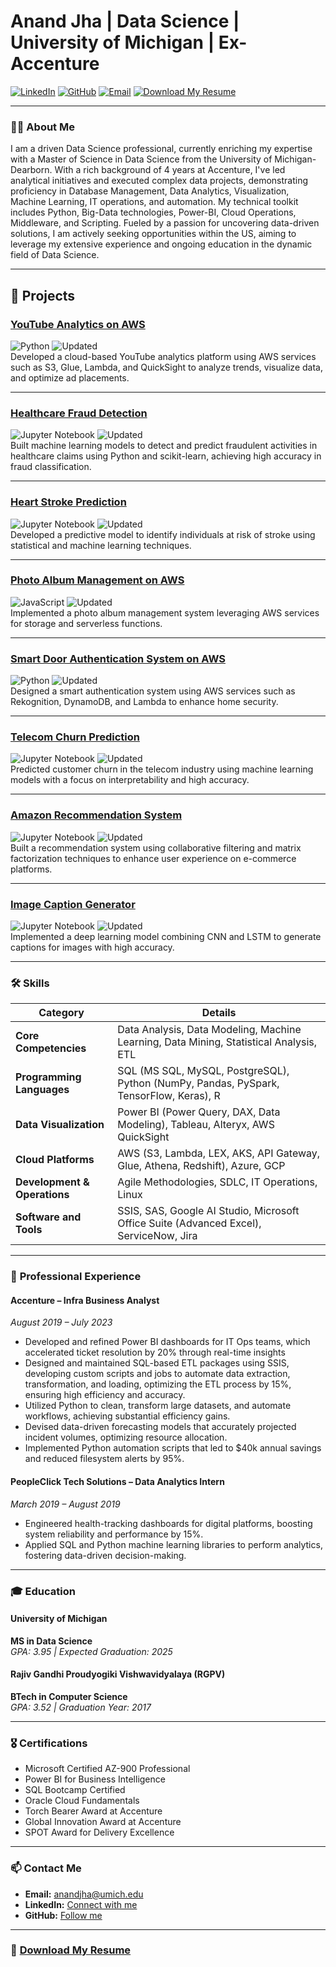 # Anand Jha | Data Science | University of Michigan | Ex-Accenture

[![LinkedIn](https://img.shields.io/badge/LinkedIn-Connect-blue)](https://www.linkedin.com/in/anandj25) 
[![GitHub](https://img.shields.io/badge/GitHub-Follow-black)](https://github.com/anandj25) 
[![Email](https://img.shields.io/badge/Email-anandjha@umich.edu-green)](mailto:anandjha@umich.edu)
[![Download My Resume](https://img.shields.io/badge/Resume-Download-yellow)](https://github.com/anandj25/Portfolio/tree/main/Resume)

---

### 👨‍🎓 **About Me**

I am a driven Data Science professional, currently enriching my expertise with a Master of Science in Data Science from the University of Michigan-Dearborn. With a rich background of 4 years at Accenture, I've led analytical initiatives and executed complex data projects, demonstrating proficiency in Database Management, Data Analytics, Visualization, Machine Learning, IT operations, and automation. My technical toolkit includes Python, Big-Data technologies, Power-BI, Cloud Operations, Middleware, and Scripting. Fueled by a passion for uncovering data-driven solutions, I am actively seeking opportunities within the US, aiming to leverage my extensive experience and ongoing education in the dynamic field of Data Science.

---

## 📂 Projects

### [YouTube Analytics on AWS](https://github.com/anandj25/YouTube-Analytics-AWS)
![Python](https://img.shields.io/badge/Language-Python-blue) ![Updated](https://img.shields.io/badge/Updated-3%20hours%20ago-green)  
Developed a cloud-based YouTube analytics platform using AWS services such as S3, Glue, Lambda, and QuickSight to analyze trends, visualize data, and optimize ad placements.

---

### [Healthcare Fraud Detection](https://github.com/anandj25/Healthcare-Fraud)
![Jupyter Notebook](https://img.shields.io/badge/Language-Jupyter%20Notebook-orange) ![Updated](https://img.shields.io/badge/Updated-3%20hours%20ago-green)  
Built machine learning models to detect and predict fraudulent activities in healthcare claims using Python and scikit-learn, achieving high accuracy in fraud classification.

---

### [Heart Stroke Prediction](https://github.com/anandj25/Heart-Stroke-Prediction)
![Jupyter Notebook](https://img.shields.io/badge/Language-Jupyter%20Notebook-orange) ![Updated](https://img.shields.io/badge/Updated-3%20hours%20ago-green)  
Developed a predictive model to identify individuals at risk of stroke using statistical and machine learning techniques.

---

### [Photo Album Management on AWS](https://github.com/anandj25/Photo-Album-AWS)
![JavaScript](https://img.shields.io/badge/Language-JavaScript-yellow) ![Updated](https://img.shields.io/badge/Updated-3%20hours%20ago-green)  
Implemented a photo album management system leveraging AWS services for storage and serverless functions.

---

### [Smart Door Authentication System on AWS](https://github.com/anandj25/Smart-Door-Authentication-on-AWS)
![Python](https://img.shields.io/badge/Language-Python-blue) ![Updated](https://img.shields.io/badge/Updated-3%20hours%20ago-green)  
Designed a smart authentication system using AWS services such as Rekognition, DynamoDB, and Lambda to enhance home security.

---

### [Telecom Churn Prediction](https://github.com/anandj25/Telecom-Churn)
![Jupyter Notebook](https://img.shields.io/badge/Language-Jupyter%20Notebook-orange) ![Updated](https://img.shields.io/badge/Updated-5%20hours%20ago-green)  
Predicted customer churn in the telecom industry using machine learning models with a focus on interpretability and high accuracy.

---

### [Amazon Recommendation System](https://github.com/anandj25/Amazon-Recommendation-System)
![Jupyter Notebook](https://img.shields.io/badge/Language-Jupyter%20Notebook-orange) ![Updated](https://img.shields.io/badge/Updated-5%20hours%20ago-green)  
Built a recommendation system using collaborative filtering and matrix factorization techniques to enhance user experience on e-commerce platforms.

---

### [Image Caption Generator](https://github.com/anandj25/Image-Caption-Generator)
![Jupyter Notebook](https://img.shields.io/badge/Language-Jupyter%20Notebook-orange) ![Updated](https://img.shields.io/badge/Updated-12%20hours%20ago-green)  
Implemented a deep learning model combining CNN and LSTM to generate captions for images with high accuracy.

---

### 🛠️ **Skills**


| **Category**              | **Details**                                                                                           |
|---------------------------|-------------------------------------------------------------------------------------------------------|
| **Core Competencies**      | Data Analysis, Data Modeling, Machine Learning, Data Mining, Statistical Analysis, ETL              |
| **Programming Languages**  | SQL (MS SQL, MySQL, PostgreSQL), Python (NumPy, Pandas, PySpark, TensorFlow, Keras), R               |
| **Data Visualization**     | Power BI (Power Query, DAX, Data Modeling), Tableau, Alteryx, AWS QuickSight                        |
| **Cloud Platforms**        | AWS (S3, Lambda, LEX, AKS, API Gateway, Glue, Athena, Redshift), Azure, GCP                         |
| **Development & Operations** | Agile Methodologies, SDLC, IT Operations, Linux                                                   |
| **Software and Tools**     | SSIS, SAS, Google AI Studio, Microsoft Office Suite (Advanced Excel), ServiceNow, Jira              |


---

### 💼 **Professional Experience**

#### Accenture – Infra Business Analyst  
_August 2019 – July 2023_  
- Developed and refined Power BI dashboards for IT Ops teams, which accelerated ticket resolution by 20% through real-time insights 
- Designed and maintained SQL-based ETL packages using SSIS, developing custom scripts and jobs to automate data extraction, transformation, and loading, optimizing the ETL process by 15%, ensuring high efficiency and accuracy.
- Utilized Python to clean, transform large datasets, and automate workflows, achieving substantial efficiency gains.
- Devised data-driven forecasting models that accurately projected incident volumes, optimizing resource allocation.  
- Implemented Python automation scripts that led to $40k annual savings and reduced filesystem alerts by 95%.

#### PeopleClick Tech Solutions – Data Analytics Intern  
_March 2019 – August 2019_  
- Engineered health-tracking dashboards for digital platforms, boosting system reliability and performance by 15%.  
- Applied SQL and Python machine learning libraries to perform analytics, fostering data-driven decision-making.

---

### 🎓 **Education**

#### University of Michigan  
**MS in Data Science**  
_GPA: 3.95 | Expected Graduation: 2025_

#### Rajiv Gandhi Proudyogiki Vishwavidyalaya (RGPV)  
**BTech in Computer Science**  
_GPA: 3.52 | Graduation Year: 2017_

---

### 🎖️ **Certifications**

- Microsoft Certified AZ-900 Professional
- Power BI for Business Intelligence
- SQL Bootcamp Certified
- Oracle Cloud Fundamentals
- Torch Bearer Award at Accenture
- Global Innovation Award at Accenture
- SPOT Award for Delivery Excellence

---

### 📫 **Contact Me**

- **Email:** [anandjha@umich.edu](mailto:anandjha@umich.edu)
- **LinkedIn:** [Connect with me](https://www.linkedin.com/in/anandj25)
- **GitHub:** [Follow me](https://github.com/anandj25)

---

### 📄 [Download My Resume](https://github.com/anandj25/Portfolio/tree/main/Resume)
